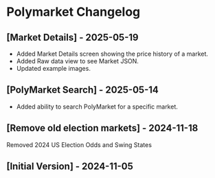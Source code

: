 # Polymarket Changelog

## [Market Details] - 2025-05-19
- Added Market Details screen showing the price history of a market.
- Added Raw data view to see Market JSON.
- Updated example images.

## [PolyMarket Search] - 2025-05-14
- Added ability to search PolyMarket for a specific market.

## [Remove old election markets] - 2024-11-18
Removed 2024 US Election Odds and Swing States

## [Initial Version] - 2024-11-05
